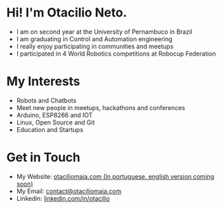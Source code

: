 # Hi! I'm Otacilio Neto.
* I am on second year at the University of Pernambuco in Brazil
* I am graduating in Control and Automation engineering
* I really enjoy participating in communities and meetups
* I participated in 4 World Robotics competitions at Robocup Federation

# My Interests
* Robots and Chatbots
* Meet new people in meetups, hackathons and conferences
* Arduino, ESP8266 and IOT
* Linux, Open Source and Git
* Education and Startups

# Get in Touch
* My Website: [otaciliomaia.com (In portuguese, english version coming soon)](otaciliomaia.com)
* My Email: [contact@otaciliomaia.com](contact@otaciliomaia.com)
* Linkedin: [linkedin.com/in/otacilio](https://linkedin.com/in/otacilio)